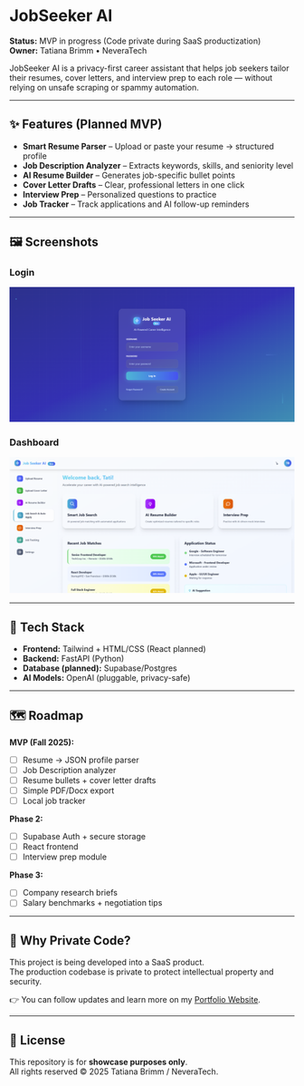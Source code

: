 # JobSeeker AI  

**Status:** MVP in progress (Code private during SaaS productization)  
**Owner:** Tatiana Brimm • NeveraTech  

JobSeeker AI is a privacy-first career assistant that helps job seekers tailor their resumes, cover letters, and interview prep to each role — without relying on unsafe scraping or spammy automation.  

---

## ✨ Features (Planned MVP)  
- **Smart Resume Parser** – Upload or paste your resume → structured profile  
- **Job Description Analyzer** – Extracts keywords, skills, and seniority level  
- **AI Resume Builder** – Generates job-specific bullet points  
- **Cover Letter Drafts** – Clear, professional letters in one click  
- **Interview Prep** – Personalized questions to practice  
- **Job Tracker** – Track applications and AI follow-up reminders  

---

## 🖼️ Screenshots  

### Login  
![Login Screenshot](assets/login.png)  

### Dashboard  
![Dashboard Screenshot](assets/dashboard.png)  

---

## 🧱 Tech Stack  
- **Frontend:** Tailwind + HTML/CSS (React planned)  
- **Backend:** FastAPI (Python)  
- **Database (planned):** Supabase/Postgres  
- **AI Models:** OpenAI (pluggable, privacy-safe)  

---

## 🗺️ Roadmap  
**MVP (Fall 2025):**  
- [ ] Resume → JSON profile parser  
- [ ] Job Description analyzer  
- [ ] Resume bullets + cover letter drafts  
- [ ] Simple PDF/Docx export  
- [ ] Local job tracker  

**Phase 2:**  
- [ ] Supabase Auth + secure storage  
- [ ] React frontend  
- [ ] Interview prep module  

**Phase 3:**  
- [ ] Company research briefs  
- [ ] Salary benchmarks + negotiation tips  

---

## 🔐 Why Private Code?  
This project is being developed into a SaaS product.  
The production codebase is private to protect intellectual property and security.  

👉 You can follow updates and learn more on my [Portfolio Website](https://your-portfolio-link.com/projects/jobseeker-ai).  

---

## 📄 License  
This repository is for **showcase purposes only**.  
All rights reserved © 2025 Tatiana Brimm / NeveraTech.  
